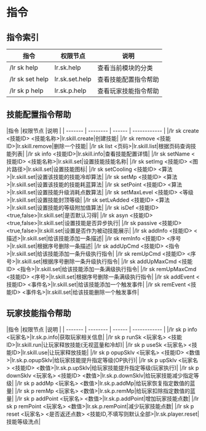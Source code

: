 # 指令

## 指令索引

|指令      |权限节点 |说明          |
| -------- | ------ | ------------ |
|/lr sk help|lr.sk.help|查看当前模块的分类|
|/lr sk set help|lr.sk.set.help|查看技能配置指令帮助|
|/lr sk p help|lr.sk.p.help|查看玩家技能指令帮助|


## 技能配置指令帮助

|指令      |权限节点 |说明          |
| ------- | -------- | ------ | ------------ |
|/lr sk create <技能ID> <技能名称>|lr.skill.create|创建技能|
|/lr sk remove <技能ID>|lr.skill.remove|删除一个技能|
|/lr sk list <页码>|lr.skill.list|根据页码查询技能列表|
|/lr sk info <技能ID>|lr.skill.info|查看技能配置详情|
|/lr sk setName <技能ID> <技能名称>|lr.skill.set|设置技能技能名称|
|/lr sk setImg <技能ID> <图片路径>|lr.skill.set|设置技能图标|
|/lr sk setCooling <技能ID> <算法>|lr.skill.set|设置该技能的技能冷却算法|
|/lr sk setMp <技能ID> <算法>|lr.skill.set|设置该技能的技能耗蓝算法|
|/lr sk setPoint <技能ID> <算法>|lr.skill.set|设置技能升级消耗点数算法|
|/lr sk setMaxLevel <技能ID> <等级>|lr.skill.set|设置技能封顶等级|
|/lr sk setLvAdded <技能ID> <算法>|lr.skill.set|设置技能的等级附加值算法|
|/lr sk isDef <技能ID> <true,false>|lr.skill.set|是否默认习得|
|/lr sk asyn <技能ID> <true,false>|lr.skill.set|设置技能是否异步执行|
|/lr sk passive <技能ID> <true,false>|lr.skill.set|设置是否作为被动技能展示|
|/lr sk addInfo <技能ID> <描述>|lr.skill.set|给该技能添加一条描述|
|/lr sk remInfo <技能ID> <序号>|lr.skill.set|根据序号删除一条描述|
|/lr sk addUpCmd <技能ID> <指令>|lr.skill.set|给该技能添加一条升级执行指令|
|/lr sk remUpCmd <技能ID> <序号>|lr.skill.set|根据序号删除一条升级执行指令|
|/lr sk addUpMaxCmd <技能ID> <指令>|lr.skill.set|给该技能添加一条满级执行指令|
|/lr sk remUpMaxCmd <技能ID> <序号>|lr.skill.set|根据序号删除一条满级执行指令|
|/lr sk addEvent <技能ID> <事件名>|lr.skill.set|给该技能添加一个触发事件|
|/lr sk remEvent <技能ID> <事件名>|lr.skill.set|给该技能删除一个触发事件|


## 玩家技能指令帮助

|指令      |权限节点 |说明          |
| ------- | -------- | ------ | ------------ |
|/lr sk p info <玩家名>|lr.sk.p.info|获取玩家相关信息|
|/lr sk p runSk <玩家名> <技能ID>|lr.skill.run|让玩家释放技能(无视蓝量和冷却)|
|/lr sk p useSk <玩家名> <技能ID>|lr.skill.use|让玩家释放技能|
|/lr sk p opupSklv <玩家名> <技能ID> <数值>|lr.sk.p.opupSklv|给玩家技能提升指定等级(OP执行)|
|/lr sk p upSklv <玩家名> <技能ID> <数值>|lr.sk.p.upSklv|给玩家技能提升指定等级(玩家执行)|
|/lr sk p downSklv <玩家名> <技能ID> <数值>|lr.sk.p.downSklv|给玩家技能减少指定等级|
|/lr sk p addMp <玩家名> <数值>|lr.sk.p.addMp|给玩家恢复指定数值的蓝量|
|/lr sk p remMp <玩家名> <数值>|lr.sk.p.remMp|给玩家扣除指定数值的蓝量|
|/lr sk p addPoint <玩家名> <数值>|lr.sk.p.addPoint|增加玩家技能点数|
|/lr sk p remPoint <玩家名> <数值>|lr.sk.p.remPoint|减少玩家技能点数|
|/lr sk p reset <玩家名> <是否返还点数> <技能ID,不填写则默认全部>|lr.sk.player.reset|技能等级洗点|